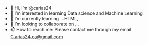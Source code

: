 - 👋 Hi, I’m @carias24
- 👀 I’m interested in learning Data science and Machine Learning
- 🌱 I’m currently learning ...HTML,
- 💞️ I’m looking to collaborate on ...
- 📫 How to reach me: Please contact me through my email C.arias24.ca@gmail.com

<!---
carias24/carias24 is a ✨ special ✨ repository because its `README.md` (this file) appears on your GitHub profile.
You can click the Preview link to take a look at your changes.
--->
